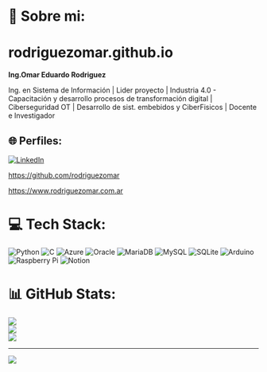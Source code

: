 # 💫 Sobre mi:
# rodriguezomar.github.io

<p><strong>Ing.Omar Eduardo Rodriguez</strong></p>

<p>Ing. en Sistema de Informaci&oacute;n | Lider proyecto | Industria 4.0 - Capacitaci&oacute;n y desarrollo procesos de transformaci&oacute;n digital | Ciberseguridad OT | Desarrollo de sist. embebidos y CiberFisicos | Docente e Investigador</p>


## 🌐 Perfiles:
[![LinkedIn](https://img.shields.io/badge/LinkedIn-%230077B5.svg?logo=linkedin&logoColor=white)](https://linkedin.com/in/rodriguezomar) 
<p><a href="https://github.com/rodriguezomar">https://github.com/rodriguezomar</a></p>
<p><a href="https://www.rodriguezomar.com.ar">https://www.rodriguezomar.com.ar</a></p>


# 💻 Tech Stack:
![Python](https://img.shields.io/badge/python-3670A0?style=for-the-badge&logo=python&logoColor=ffdd54) ![C](https://img.shields.io/badge/c-%2300599C.svg?style=for-the-badge&logo=c&logoColor=white) ![Azure](https://img.shields.io/badge/azure-%230072C6.svg?style=for-the-badge&logo=azure-devops&logoColor=white) ![Oracle](https://img.shields.io/badge/Oracle-F80000?style=for-the-badge&logo=oracle&logoColor=white) ![MariaDB](https://img.shields.io/badge/MariaDB-003545?style=for-the-badge&logo=mariadb&logoColor=white) ![MySQL](https://img.shields.io/badge/mysql-%2300f.svg?style=for-the-badge&logo=mysql&logoColor=white) ![SQLite](https://img.shields.io/badge/sqlite-%2307405e.svg?style=for-the-badge&logo=sqlite&logoColor=white) ![Arduino](https://img.shields.io/badge/-Arduino-00979D?style=for-the-badge&logo=Arduino&logoColor=white) ![Raspberry Pi](https://img.shields.io/badge/-RaspberryPi-C51A4A?style=for-the-badge&logo=Raspberry-Pi) ![Notion](https://img.shields.io/badge/Notion-%23000000.svg?style=for-the-badge&logo=notion&logoColor=white)
# 📊 GitHub Stats:
![](https://github-readme-stats.vercel.app/api?username=rodriguezomar&theme=dark&hide_border=true&include_all_commits=false&count_private=false)<br/>
![](https://github-readme-streak-stats.herokuapp.com/?user=rodriguezomar&theme=dark&hide_border=true)<br/>
![](https://github-readme-stats.vercel.app/api/top-langs/?username=rodriguezomar&theme=dark&hide_border=true&include_all_commits=false&count_private=false&layout=compact)

---
[![](https://visitcount.itsvg.in/api?id=rodriguezomar&icon=0&color=0)](https://visitcount.itsvg.in)


<p>&nbsp;</p>

<p>&nbsp;</p>
